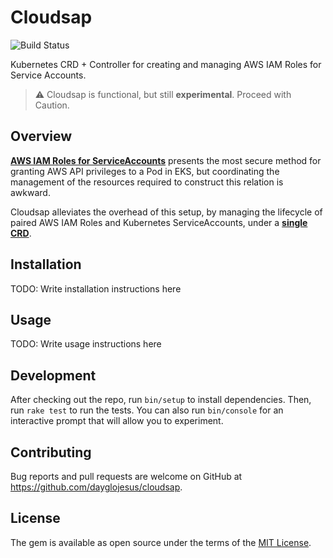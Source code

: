 # Cloudsap

![Build Status](https://github.com/dayglojesus/cloudsap/workflows/Build%20Status/badge.svg)

Kubernetes CRD + Controller for creating and managing AWS IAM Roles for Service Accounts.

> ⚠️ Cloudsap is functional, but still **experimental**. Proceed with Caution.

## Overview

**[AWS IAM Roles for ServiceAccounts](https://docs.aws.amazon.com/eks/latest/userguide/iam-roles-for-service-accounts.html)** presents the most secure method for granting AWS API privileges to a Pod in EKS, but coordinating the management of the resources required to construct this relation is awkward.

Cloudsap alleviates the overhead of this setup, by managing the lifecycle of paired AWS IAM Roles and Kubernetes ServiceAccounts, under a **[single CRD](https://kubernetes.io/docs/tasks/extend-kubernetes/custom-resources/custom-resource-definitions/)**.

## Installation

TODO: Write installation instructions here

## Usage

TODO: Write usage instructions here

## Development

After checking out the repo, run `bin/setup` to install dependencies. Then, run `rake test` to run the tests. You can also run `bin/console` for an interactive prompt that will allow you to experiment.

## Contributing

Bug reports and pull requests are welcome on GitHub at https://github.com/dayglojesus/cloudsap.


## License

The gem is available as open source under the terms of the [MIT License](https://opensource.org/licenses/MIT).
